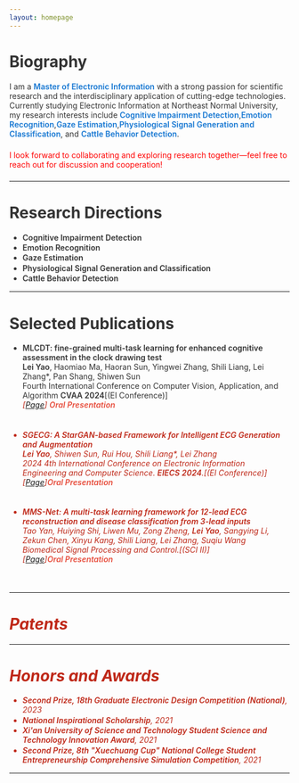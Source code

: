 ```yaml
---
layout: homepage
---
```


# Biography
I am a **<font color='#1677D2'> Master of Electronic Information</font>** with a strong passion for scientific research and the interdisciplinary application of cutting-edge technologies. Currently studying Electronic Information at Northeast Normal University, my research interests include **<font color='#1677D2'>Cognitive Impairment Detection</font>**,**<font color='#1677D2'>Emotion Recognition</font>**,**<font color='#1677D2'>Gaze Estimation</font>**,**<font color='#1677D2'>Physiological Signal Generation and Classification</font>**, and **<font color='#1677D2'>Cattle Behavior Detection</font>**.

<font color='red'>I look forward to collaborating and exploring research together—feel free to reach out for discussion and cooperation!</font>

***

# Research Directions
- **Cognitive Impairment Detection**
- **Emotion Recognition**
- **Gaze Estimation**
- **Physiological Signal Generation and Classification**
- **Cattle Behavior Detection**

***


# Selected Publications

- **MLCDT: fine-grained multi-task learning for enhanced cognitive assessment in the clock drawing test**
  <br>
  **Lei Yao**, Haomiao Ma, Haoran Sun, Yingwei Zhang, Shili Liang, Lei Zhang*, Pan Shang, Shiwen Sun
  <br>
   Fourth International Conference on Computer Vision, Application, and Algorithm **CVAA 2024**[(EI Conference)]<i style="color:#bf2818">
  <br>
  [[Page](https://www.spiedigitallibrary.org/conference-proceedings-of-spie/13486/134860K/MLCDT--fine-grained-multi-task-learning-for-enhanced-cognitive/10.1117/12.3055764.short#:~:text=MLCDT%20integrates%20image%20pre-training%20models%20with%20a%20multi-task,constructs%20a%20final%20diagnostic%20support%20model%20through%20scientifically)] <strong><i style="color:#e74d3c">Oral Presentation</i></strong>
  <div style="height:1em" />
- **SGECG: A StarGAN-based Framework for Intelligent ECG Generation and Augmentation**
  <br>
  **Lei Yao**, Shiwen Sun, Rui Hou, Shili Liang*, Lei Zhang
  <br>
  2024 4th International Conference on Electronic Information Engineering and Computer Science. **EIECS 2024**.[(EI Conference)]<i style="color:#bf2818">
  <br>
  [[Page](https://ieeexplore.ieee.org/xpl/conhome/10799922/proceeding)]<strong><i style="color:#e74d3c">Oral Presentation</i></strong>
  <div style="height:1em" />
  
- **MMS-Net: A multi-task learning framework for 12-lead ECG reconstruction and disease classification from 3-lead inputs**
  <br>
  Tao Yan, Huiying Shi, Liwen Mu, Zong Zheng, **Lei Yao**, Sangying Li, Zekun Chen, Xinyu Kang, Shili Liang, Lei Zhang, Suqiu Wang
  <br>
  Biomedical Signal Processing and Control.[(SCI II)]<i style="color:#bf2818">
  <br>
  [[Page](https://doi.org/10.1016/j.bspc.2025.108882)]<strong><i style="color:#e74d3c">Oral Presentation</i></strong>
  <div style="height:1em" />

***

# Patents


***


# Honors and Awards

- **Second Prize, 18th Graduate Electronic Design Competition (National)**, 2023
- **National Inspirational Scholarship**, 2021
- **Xi'an University of Science and Technology Student Science and Technology Innovation Award**, 2021
- **Second Prize, 8th "Xuechuang Cup" National College Student Entrepreneurship Comprehensive Simulation Competition**, 2021


***


<script>
var _hmt = _hmt || [];
(function() {
  var hm = document.createElement("script");
  hm.src = "https://hm.baidu.com/hm.js?e65e40065b1673fb2d43f64d90aed14d";
  var s = document.getElementsByTagName("script")[0]; 
  s.parentNode.insertBefore(hm, s);
})();
</script>

<style type="text/css">
  body{
    color:rgb(51, 51, 51);
  }
  p {
    margin: 0 0 1.5em 0;
  }
  li{
    padding-bottom: 0.1em;
  }
  strong{
    font-weight: 600;
  }
  b{
    font-weight: 600;
    color:rgb(22, 119, 210);
  }
</style>
